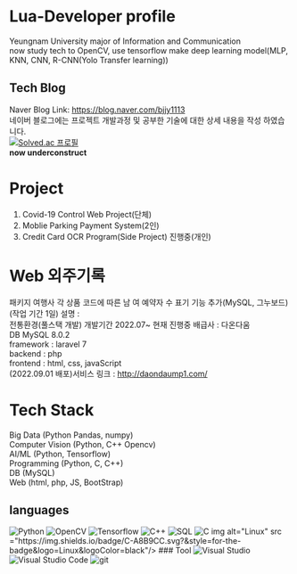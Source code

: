 # Lua-Developer profile
Yeungnam University major of Information and Communication  
now study tech to OpenCV, use tensorflow make deep learning model(MLP, KNN, CNN, R-CNN(Yolo Transfer learning))  
## Tech Blog
Naver Blog Link: https://blog.naver.com/bjjy1113  
네이버 블로그에는 프로젝트 개발과정 및 공부한 기술에 대한 상세 내용을 작성 하였습니다.  
[![Solved.ac 프로필](http://mazassumnida.wtf/api/generate_badge?boj=bjjy1113&c=c)](https://solved.ac/bjjy1113)  
**now underconstruct**
# Project
1. Covid-19 Control Web Project(단체)  
2. Moblie Parking Payment System(2인)  
3. Credit Card OCR Program(Side Project) 진행중(개인)  
# Web 외주기록
패키지 여행사 각 상품 코드에 따른 남 여 예약자 수 표기 기능 추가(MySQL, 그누보드)(작업 기간 1일) 설명 :   
전통환경(풀스택 개발) 개발기간 2022.07~ 현재 진행중 배급사 : 다온다움  
DB MySQL 8.0.2  
framework : laravel 7  
backend : php  
frontend : html, css, javaScript  
(2022.09.01 배포)서비스 링크 : http://daondaump1.com/
# Tech Stack
Big Data (Python Pandas, numpy)  
Computer Vision (Python, C++ Opencv)  
AI/ML (Python, Tensorflow)  
Programming (Python, C, C++)  
DB (MySQL)  
Web (html, php, JS, BootStrap)
## languages
<img alt="Python" src ="https://img.shields.io/badge/Python-3776AB.svg?&style=for-the-badge&logo=Python&logoColor=white"/>
<img alt="OpenCV" src ="https://img.shields.io/badge/Opencv-3776AB.svg?&style=for-the-badge&logo=OpenCV&logoColor=red"/>
<img alt="Tensorflow" src ="https://img.shields.io/badge/tensorflow-00599C.svg?&style=for-the-badge&logo=tensorflow&logoColor=orange"/>
<img alt="C++" src ="https://img.shields.io/badge/C++-00599C.svg?&style=for-the-badge&logo=Cplusplus&logoColor=green"/>
<img alt="SQL" src ="https://img.shields.io/badge/MySQL-030303.svg?&style=for-the-badge&logo=MySQL&logoColor=blue"/>
<img alt="C" src ="https://img.shields.io/badge/C-A8B9CC.svg?&style=for-the-badge&logo=C&logoColor=black"/>
img alt="Linux" src ="https://img.shields.io/badge/C-A8B9CC.svg?&style=for-the-badge&logo=Linux&logoColor=black"/>
### Tool
<img alt="Visual Studio" src ="https://img.shields.io/badge/Visual Studio-00599C.svg?&style=for-the-badge&logo=VisualStudio&logoColor=white"/>
<img alt="Visual Studio Code" src ="https://img.shields.io/badge/Visual Studio Code-030303.svg?&style=for-the-badge&logo=VisualStudioCode&logoColor=blue"/>
<img alt="git" src ="https://img.shields.io/badge/git-A8B9CC.svg?&style=for-the-badge&logo=git&logoColor=black"/>
